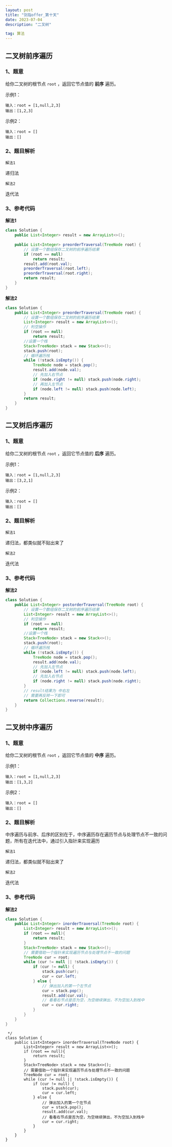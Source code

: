 ```yaml
---
layout: post
title: "剑指offer_第十天"
date: 2023-07-04 
description: "二叉树"

tag: 算法
---  
```


## 二叉树前序遍历

### 1、题意

给你二叉树的根节点 `root` ，返回它节点值的 **前序** 遍历。

示例1：

```
输入：root = [1,null,2,3]
输出：[1,2,3]
```

示例2：

```
输入：root = []
输出：[]
```

### 2、题目解析

``解法1``

递归法

``解法2``

迭代法

### 3、参考代码

**解法1**

```java
class Solution {
	public List<Integer> result = new ArrayList<>();
    
    public List<Integer> preorderTraversal(TreeNode root) {
        // 设置一个数组保存二叉树的前序遍历结果
        if (root == null) 
            return result;
        result.add(root.val);
        preorderTraversal(root.left);
        preorderTraversal(root.right);
        return result;
    }
}
```

**解法2**

```java
class Solution {
    public List<Integer> preorderTraversal(TreeNode root) {
        // 设置一个数组保存二叉树的前序遍历结果
        List<Integer> result = new ArrayList<>();
        // 判空操作
        if (root == null) 
            return result;
        //设置一个栈
        Stack<TreeNode> stack = new Stack<>();
        stack.push(root);
        // 循环遍历栈
        while (!stack.isEmpty()) {
            TreeNode node = stack.pop();
            result.add(node.val);
            // 先加入右节点
            if (node.right != null) stack.push(node.right);
            // 再加入左节点
            if (node.left != null) stack.push(node.left);
        }
        return result;
    }
}
```

## 二叉树后序遍历

### 1、题意

给你二叉树的根节点 `root` ，返回它节点值的 **后序** 遍历。

示例1：

```
输入：root = [1,null,2,3]
输出：[3,2,1]
```

示例2：

```
输入：root = []
输出：[]
```

### 2、题目解析

``解法1``

递归法，都类似就不贴出来了

``解法2``

迭代法

### 3、参考代码

**解法2**

```java
class Solution {
    public List<Integer> postorderTraversal(TreeNode root) {
        // 设置一个数组保存二叉树的前序遍历结果
        List<Integer> result = new ArrayList<>();
        // 判空操作
        if (root == null) 
            return result;
        //设置一个栈
        Stack<TreeNode> stack = new Stack<>();
        stack.push(root);
        // 循环遍历栈
        while (!stack.isEmpty()) {
            TreeNode node = stack.pop();
            result.add(node.val);
            // 先加入左节点
            if (node.left != null) stack.push(node.left);
            // 先加入右节点
            if (node.right != null) stack.push(node.right);
        }
        // result结果为 中右左
        // 需要再反转一下即可
        return Collections.reverse(result);
    }
}
```

## 二叉树中序遍历

### 1、题意

给你二叉树的根节点 `root` ，返回它节点值的 **中序** 遍历。

示例1：

```
输入：root = [1,null,2,3]
输出：[1,3,2]
```

示例2：

```
输入：root = []
输出：[]
```

### 2、题目解析

中序遍历与前序、后序的区别在于，中序遍历存在遍历节点与处理节点不一致的问题，所有在迭代法中，通过引入指针来实现遍历

``解法1``

递归法，都类似就不贴出来了

``解法2``

迭代法

### 3、参考代码

**解法2**

```java
class Solution {
    public List<Integer> inorderTraversal(TreeNode root) {
        List<Integer> result = new ArrayList<>();
        if (root == null){
            return result;
        }
        Stack<TreeNode> stack = new Stack<>();
        // 需要借助一个指针来实现遍历节点与处理节点不一致的问题
        TreeNode cur = root;
        while (cur != null || !stack.isEmpty()) {
            if (cur != null) {
                stack.push(cur);
                cur = cur.left;
            } else {
                // 弹出加入的第一个左节点
                cur = stack.pop();
                result.add(cur.val);
                // 看看右节点是否为空，为空继续弹出，不为空加入到栈中
                cur = cur.right;
            }
        }
    }
}
```



```
 */
class Solution {
    public List<Integer> inorderTraversal(TreeNode root) {
        List<Integer> result = new ArrayList<>();
        if (root == null){
            return result;
        }
        Stack<TreeNode> stack = new Stack<>();
        // 需要借助一个指针来实现遍历节点与处理节点不一致的问题
        TreeNode cur = root;
        while (cur != null || !stack.isEmpty()) {
            if (cur != null) {
                stack.push(cur);
                cur = cur.left;
            } else {
                // 弹出加入的第一个左节点
                cur = stack.pop();
                result.add(cur.val);
                // 看看右节点是否为空，为空继续弹出，不为空加入到栈中
                cur = cur.right;
            }
        }
    }
}
```









